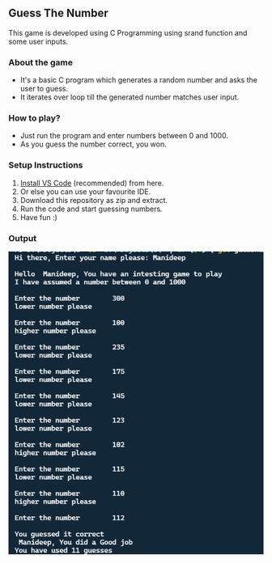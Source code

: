 ## Guess The Number
This game is developed using C Programming using srand function and some user inputs.

### About the game
- It's a basic C program which generates a random number and asks the user to guess.
- It iterates over loop till the generated number matches user input.

### How to play?
- Just run the program and enter numbers between 0 and 1000.
- As you guess the number correct, you won.

### Setup Instructions
1. <a href="https://code.visualstudio.com/Download"> Install VS Code</a> (recommended) from here.
2. Or else you can use your favourite IDE.
3. Download this repository as zip and extract.
4. Run the code and start guessing numbers.
5. Have fun :)

### Output
<img align-items="center" alt="output" src="guessnum.png">
